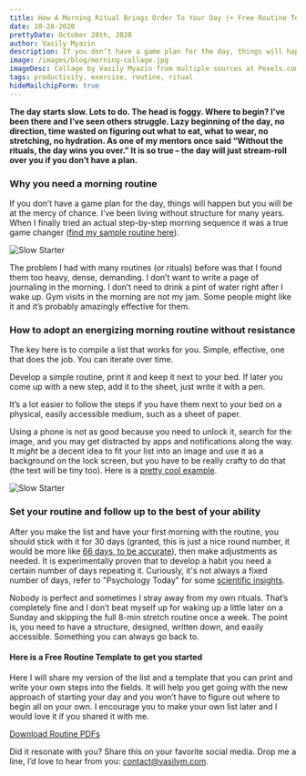 ```yaml
---
title: How A Morning Ritual Brings Order To Your Day (+ Free Routine Template)
date: 10-28-2020
prettyDate: October 28th, 2020
author: Vasily Myazin
description: If you don’t have a game plan for the day, things will happen but you will be at the mercy of chance. When I finally tried an actual step-by-step morning sequence it was a true game changer.
image: /images/blog/morning-collage.jpg
imageDesc: Collage by Vasily Myazin from multiple sources at Pexels.com
tags: productivity, exercise, routine, ritual
hideMailchipForm: true
---
```


**The day starts slow. Lots to do. The head is foggy. Where to begin? I’ve been there and I’ve seen others struggle. Lazy beginning of the day, no direction, time wasted on figuring out what to eat, what to wear, no stretching, no hydration. As one of my mentors once said “Without the rituals, the day wins you over.” It is so true – the day will just stream-roll over you if you don’t have a plan.**

### Why you need a morning routine

If you don’t have a game plan for the day, things will happen but you will be at the mercy of chance. I’ve been living without structure for many years. When I finally tried an actual step-by-step morning sequence it was a true game changer ([find my sample routine here](#download-link)).

![Slow Starter](/images/blog/slow-awake.jpg)

The problem I had with many routines (or rituals) before was that I found them too heavy, dense, demanding. I don’t want to write a page of journaling in the morning. I don’t need to drink a pint of water right after I wake up. Gym visits in the morning are not my jam. Some people might like it and it’s probably amazingly effective for them.

### How to adopt an energizing morning routine without resistance

The key here is to compile a list that works for you. Simple, effective, one that does the job. You can iterate over time.

Develop a simple routine, print it and keep it next to your bed. If later you come up with a new step, add it to the sheet, just write it with a pen.

It’s a lot easier to follow the steps if you have them next to your bed on a physical, easily accessible medium, such as a sheet of paper.

Using a phone is not as good because you need to unlock it, search for the image, and you may get distracted by apps and notifications along the way. It *might* be a decent idea to fit your list into an image and use it as a background on the lock screen, but you have to be really crafty to do that (the text will be tiny too). Here is a [pretty cool example](https://www.pinterest.com/pin/764697211718831245/).

![Slow Starter](/images/blog/view-into-city.jpg)

### Set your routine and follow up to the best of your ability

After you make the list and have your first morning with the routine, you should stick with it for 30 days (granted, this is just a nice round number, it would be more like <a href="https://jamesclear.com/new-habit">66 days, to be accurate</a>), then make adjustments as needed. It is experimentally proven that to develop a habit you need a certain number of days repeating it. Curiously, it's not always a fixed number of days, refer to "Psychology Today" for some <a href="https://www.psychologytoday.com/us/blog/brain-wise/201904/the-science-habits">scientific insights</a>.

Nobody is perfect and sometimes I stray away from my own rituals. That’s completely fine and I don’t beat myself up for waking up a little later on a Sunday and skipping the full 8-min stretch routine once a week. The point is, you need to have a structure, designed, written down, and easily accessible. Something you can always go back to.

<div id="download-link"></div>

#### Here is a Free Routine Template to get you started

Here I will share my version of the list and a template that you can print and write your own steps into the fields. It will help you get going with the new approach of starting your day and you won’t have to figure out where to begin all on your own. I encourage you to make your own list later and I would love it if you shared it with me.

<a class="btn btn-accent btn-lg btn-block button" href="https://offer.vasilym.com/morning-routine"><i class="gg-software-download mr-2"></i> Download Routine PDFs</a>

Did it resonate with you? Share this on your favorite social media. Drop me a line, I’d love to hear from you: [contact@vasilym.com](contact@vasilym.com).
